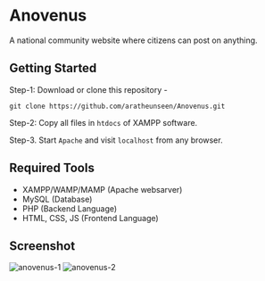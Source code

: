# Anovenus
A national community website where citizens can post on anything.

## Getting Started

Step-1: Download or clone this repository -

    git clone https://github.com/aratheunseen/Anovenus.git

Step-2: Copy all files in `htdocs` of XAMPP software.

Step-3. Start `Apache`  and visit `localhost` from any browser.


## Required Tools
- XAMPP/WAMP/MAMP (Apache websarver)
- MySQL (Database)
- PHP (Backend Language)
- HTML, CSS, JS (Frontend Language)

## Screenshot
![anovenus-1](https://user-images.githubusercontent.com/62181222/152706310-3bfe2ec2-ba41-464a-b062-9628df7e093d.png)
![anovenus-2](https://user-images.githubusercontent.com/62181222/152706314-2576c5b7-a469-4675-9a78-d5b6ab1283b9.png)

